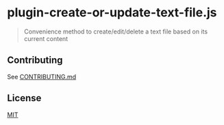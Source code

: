 # plugin-create-or-update-text-file.js

> Convenience method to create/edit/delete a text file based on its current content

## Contributing

See [CONTRIBUTING.md](CONTRIBUTING.md)

## License

[MIT](LICENSE)
